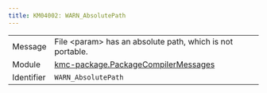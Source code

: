 ```yaml
---
title: KM04002: WARN_AbsolutePath
---
```


|            |           |
|------------|---------- |
| Message    | File &lt;param&gt; has an absolute path, which is not portable\. |
| Module     | [kmc-package.PackageCompilerMessages](kmc-package.packagecompilermessages) |
| Identifier | `WARN_AbsolutePath` |


